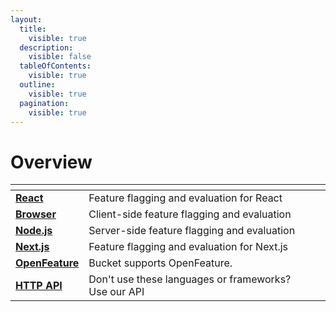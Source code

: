 ```yaml
---
layout:
  title:
    visible: true
  description:
    visible: false
  tableOfContents:
    visible: true
  outline:
    visible: true
  pagination:
    visible: true
---
```


# Overview

<table data-view="cards"><thead><tr><th></th><th></th><th></th></tr></thead><tbody><tr><td><a href="../sdk-docs/@bucketco/react-sdk/"><strong>React</strong></a></td><td>Feature flagging and evaluation for React</td><td></td></tr><tr><td><a href="../sdk-docs/@bucketco/browser-sdk/"><strong>Browser</strong></a></td><td>Client-side feature flagging and evaluation</td><td></td></tr><tr><td><a href="../sdk-docs/@bucketco/node-sdk/"><strong>Node.js</strong></a></td><td>Server-side feature flagging and evaluation</td><td></td></tr><tr><td><a href="next.js.md"><strong>Next.js</strong></a></td><td>Feature flagging and evaluation for Next.js</td><td></td></tr><tr><td><a href="openfeature.md"><strong>OpenFeature</strong></a></td><td>Bucket supports OpenFeature.</td><td></td></tr><tr><td><a href="../api-1/http-api.md"><strong>HTTP API</strong></a></td><td>Don't use these languages or frameworks? Use our API</td><td></td></tr></tbody></table>

###
